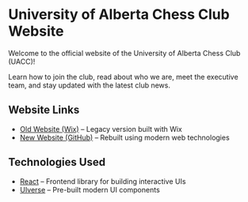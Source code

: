 # University of Alberta Chess Club Website

Welcome to the official website of the University of Alberta Chess Club (UACC)!

Learn how to join the club, read about who we are, meet the executive team, and stay updated with the latest club news.

## Website Links

- [Old Website (Wix)](https://ualbertachessclub.wixsite.com/uacc) – Legacy version built with Wix  
- [New Website (GitHub)](https://github.com/vitejs/vite-plugin-react-swc) – Rebuilt using modern web technologies

## Technologies Used

- [React](https://react.dev/) – Frontend library for building interactive UIs  
- [UIverse](https://uiverse.io/) – Pre-built modern UI components
